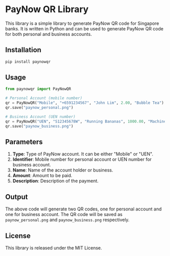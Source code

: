 # PayNow QR Library
This library is a simple library to generate PayNow QR code for Singapore banks. It is written in Python and can be used to generate PayNow QR code for both personal and business accounts.

## Installation

```bash
pip install paynowqr
```

## Usage

```python
from paynowqr import PayNowQR

# Personal Account (mobile number)
qr = PayNowQR("Mobile", "+6591234567", "John Lim", 2.00, "Bubble Tea")
qr.save("paynow_personal.png")

# Business Account (UEN number)
qr = PayNowQR("UEN", "S12345678W", "Running Bananas", 1000.00, "Machine Maintainance")
qr.save("paynow_business.png")
```

## Parameters
1. **Type**: Type of PayNow account. It can be either "Mobile" or "UEN".
2. **Identifier**: Mobile number for personal account or UEN number for business account.
3. **Name**: Name of the account holder or business.
4. **Amount**: Amount to be paid.
5. **Description**: Description of the payment.

## Output
The above code will generate two QR codes, one for personal account and one for business account. The QR code will be saved as `paynow_personal.png` and `paynow_business.png` respectively.

## License
This library is released under the MIT License.